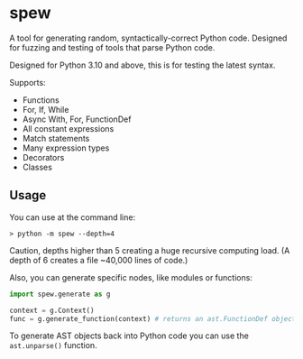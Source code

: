 # spew

A tool for generating random, syntactically-correct Python code. Designed for fuzzing and testing of tools that parse Python code.

Designed for Python 3.10 and above, this is for testing the latest syntax. 

Supports:

- Functions
- For, If, While
- Async With, For, FunctionDef
- All constant expressions
- Match statements
- Many expression types
- Decorators
- Classes

## Usage

You can use at the command line:

```console
> python -m spew --depth=4
```

Caution, depths higher than 5 creating a huge recursive computing load. (A depth of 6 creates a file ~40,000 lines of code.)

Also, you can generate specific nodes, like modules or functions:

```python
import spew.generate as g

context = g.Context()
func = g.generate_function(context) # returns an ast.FunctionDef object
```

To generate AST objects back into Python code you can use the `ast.unparse()` function.
